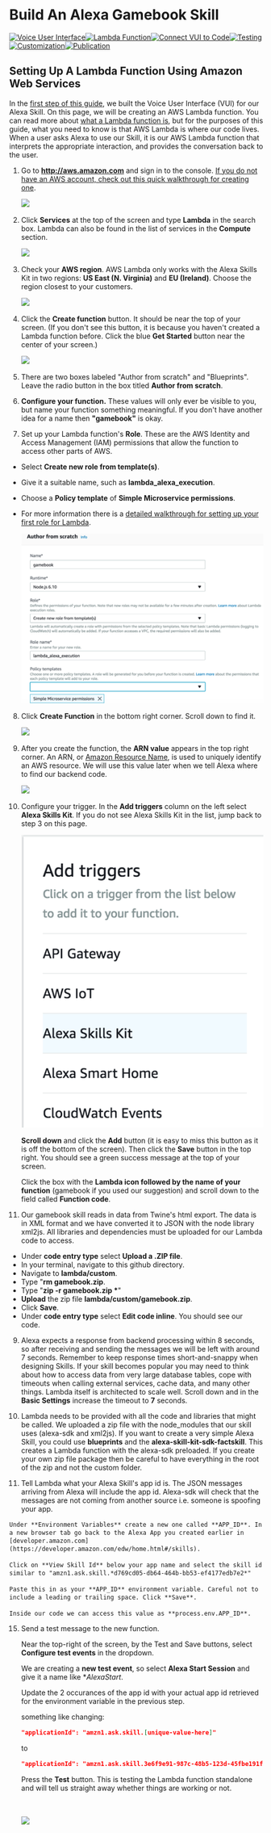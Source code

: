 # Build An Alexa Gamebook Skill
[![Voice User Interface](https://m.media-amazon.com/images/G/01/mobile-apps/dex/alexa/alexa-skills-kit/tutorials/navigation/1-locked._TTH_.png)](./1-voice-user-interface.md)[![Lambda Function](https://m.media-amazon.com/images/G/01/mobile-apps/dex/alexa/alexa-skills-kit/tutorials/navigation/2-on._TTH_.png)](./2-lambda-function.md)[![Connect VUI to Code](https://m.media-amazon.com/images/G/01/mobile-apps/dex/alexa/alexa-skills-kit/tutorials/navigation/3-off._TTH_.png)](./3-connect-vui-to-code.md)[![Testing](https://m.media-amazon.com/images/G/01/mobile-apps/dex/alexa/alexa-skills-kit/tutorials/navigation/4-off._TTH_.png)](./4-testing.md)[![Customization](https://m.media-amazon.com/images/G/01/mobile-apps/dex/alexa/alexa-skills-kit/tutorials/navigation/5-off._TTH_.png)](./5-customization.md)[![Publication](https://m.media-amazon.com/images/G/01/mobile-apps/dex/alexa/alexa-skills-kit/tutorials/navigation/6-off._TTH_.png)](./6-publication.md)

## Setting Up A Lambda Function Using Amazon Web Services

In the [first step of this guide](./1-voice-user-interface.md), we built the Voice User Interface (VUI) for our Alexa Skill.  On this page, we will be creating an AWS Lambda function.  You can read more about [what a Lambda function is](http://aws.amazon.com/lambda), but for the purposes of this guide, what you need to know is that AWS Lambda is where our code lives.  When a user asks Alexa to use our Skill, it is our AWS Lambda function that interprets the appropriate interaction, and provides the conversation back to the user.

1.  Go to **http://aws.amazon.com** and sign in to the console. [If you do not have an AWS account, check out this quick walkthrough for creating one](https://github.com/alexa/alexa-cookbook/tree/master/aws/set-up-aws.md).

    <a href="https://console.aws.amazon.com/console/home" target="_new"><img src="https://m.media-amazon.com/images/G/01/mobile-apps/dex/alexa/alexa-skills-kit/tutorials/general/2-1-sign-in-to-the-console._TTH_.png" /></a>

2.  Click **Services** at the top of the screen and type **Lambda** in the search box.  Lambda can also be found in the list of services in the **Compute** section.

    <a href="https://console.aws.amazon.com/lambda/home" target="_new"><img src="https://m.media-amazon.com/images/G/01/mobile-apps/dex/alexa/alexa-skills-kit/tutorials/general/2-2-services-lambda._TTH_.png" /></a>

3.  Check your **AWS region**. AWS Lambda only works with the Alexa Skills Kit in two regions: **US East (N. Virginia)** and **EU (Ireland)**.  Choose the region closest to your customers.

    <img src="https://m.media-amazon.com/images/G/01/mobile-apps/dex/alexa/alexa-skills-kit/tutorials/general/2-3-check-region._TTH_.png"/>

4.  Click the **Create function** button. It should be near the top of your screen.  (If you don't see this button, it is because you haven't created a Lambda function before.  Click the blue **Get Started** button near the center of your screen.)

    <a href="#"><img src="https://m.media-amazon.com/images/G/01/mobile-apps/dex/alexa/alexa-skills-kit/tutorials/general/2-4-create-a-lambda-function._TTH_.png" /></a>

5.  There are two boxes labeled "Author from scratch" and "Blueprints". Leave the radio button in the box titled **Author from scratch**.

6.  **Configure your function.** These values will only ever be visible to you, but name your function something meaningful.  If you don't have another idea for a name then **"gamebook"** is okay.

7.  Set up your Lambda function's **Role**. These are the AWS Identity and Access Management (IAM) permissions that allow the function to access other parts of AWS.
  * Select **Create new role from template(s)**.
  * Give it a suitable name, such as **lambda_alexa_execution**.
  * Choose a **Policy template** of **Simple Microservice permissions**.
  * For more information there is a [detailed walkthrough for setting up your first role for Lambda](https://github.com/alexa/alexa-cookbook/tree/master/aws/lambda-role.md).

    <img src="2-7-configure-your-function._TTH_.png" />

8. Click **Create Function** in the bottom right corner.  Scroll down to find it.

    <a href="#"><img src="https://m.media-amazon.com/images/G/01/mobile-apps/dex/alexa/alexa-skills-kit/tutorials/general/2-11-create-function-button._TTH_.png" /></a>

9. After you create the function, the **ARN value** appears in the top right corner. An ARN, or [Amazon Resource Name](http://docs.aws.amazon.com/general/latest/gr/aws-arns-and-namespaces.html), is used to uniquely identify an AWS resource. We will use this value later when we tell Alexa where to find our backend code.

    <img src="https://m.media-amazon.com/images/G/01/mobile-apps/dex/alexa/alexa-skills-kit/tutorials/quiz-game/2-12-copy-ARN._TTH_.png" />

10. Configure your trigger. In the **Add triggers** column on the left select **Alexa Skills Kit**.  If you do not see Alexa Skills Kit in the list, jump back to step 3 on this page.

    <img src="2-6-configure-your-trigger._TTH_.png" />

    **Scroll down** and click the **Add** button (it is easy to miss this button as it is off the bottom of the screen). Then click the **Save** button in the top right. You should see a green success message at the top of your screen.

    Click the box with the **Lambda icon followed by the name of your function** (gamebook if you used our suggestion) and scroll down to the field called **Function code**.

8.  Our gamebook skill reads in data from Twine's html export. The data is in XML format and we have converted it to JSON with the node library xml2js. All libraries and dependencies must be uploaded for our Lambda code to access.
  * Under **code entry type** select **Upload a .ZIP file**.
  * In your terminal, navigate to this github directory.
  * Navigate to **lambda/custom**.
  * Type "**rm gamebook.zip**.
  * Type "**zip -r gamebook.zip \***"
  * **Upload** the zip file **lambda/custom/gamebook.zip**.
  * Click **Save**.
  * Under **code entry type** select **Edit code inline**. You should see our code.

9.  Alexa expects a response from backend processing within 8 seconds, so after receiving and sending the messages we will be left with around 7 seconds. Remember to keep response times short-and-snappy when designing Skills. If your skill becomes popular you may need to think about how to access data from very large database tables, cope with timeouts when calling external services, cache data, and many other things. Lambda itself is architected to scale well. Scroll down and in the **Basic Settings** increase the timeout to **7** seconds.

10.  Lambda needs to be provided with all the code and libraries that might be called. We uploaded a zip file with the node_modules that our skill uses (alexa-sdk and xml2js). If you want to create a very simple Alexa Skill, you could use **blueprints** and the **alexa-skill-kit-sdk-factskill**. This creates a Lambda function with the alexa-sdk preloaded.
If you create your own zip file package then be careful to have everything in the root of the zip and not the custom folder.

11.  Tell Lambda what your Alexa Skill's app id is. The JSON messages arriving from Alexa will include the app id. Alexa-sdk will check that the messages are not coming from another source i.e. someone is spoofing your app.

    Under **Environment Variables** create a new one called **APP_ID**. In a new browser tab go back to the Alexa App you created earlier in [developer.amazon.com](https://developer.amazon.com/edw/home.html#/skills).

    Click on **View Skill Id** below your app name and select the skill id similar to "amzn1.ask.skill.*d769cd05-db64-464b-bb53-ef4177edb7e2*"

    Paste this in as your **APP_ID** environment variable. Careful not to include a leading or trailing space. Click **Save**.

    Inside our code we can access this value as **process.env.APP_ID**.

15. Send a test message to the new function.

    Near the top-right of the screen, by the Test and Save buttons, select **Configure test events** in the dropdown.

    We are creating a **new test event**, so select **Alexa Start Session** and give it a name like **AlexaStart*.

    Update the 2 occurances of the app id with your actual app id retrieved for the environment variable in the previous step.

    something like changing:
    ```json
    "applicationId": "amzn1.ask.skill.[unique-value-here]"
    ```
    to
    ```json
    "applicationId": "amzn1.ask.skill.3e6f9e91-987c-48b5-123d-45fbe191fdf3"
    ```

    Press the **Test** button. This is testing the Lambda function standalone and will tell us straight away whether things are working or not.

    <br/><br/>
    <a href="./3-connect-vui-to-code.md"><img src="https://m.media-amazon.com/images/G/01/mobile-apps/dex/alexa/alexa-skills-kit/tutorials/general/buttons/button_next_connect_vui_to_code._TTH_.png"/></a>

    <img height="1" width="1" src="https://www.facebook.com/tr?id=1847448698846169&ev=PageView&noscript=1"/>

